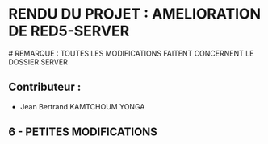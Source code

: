 # RENDU DU PROJET : AMELIORATION DE RED5-SERVER


# REMARQUE : TOUTES LES MODIFICATIONS FAITENT CONCERNENT LE DOSSIER SERVER


## Contributeur :

- Jean Bertrand KAMTCHOUM YONGA


## 6 - PETITES MODIFICATIONS 

